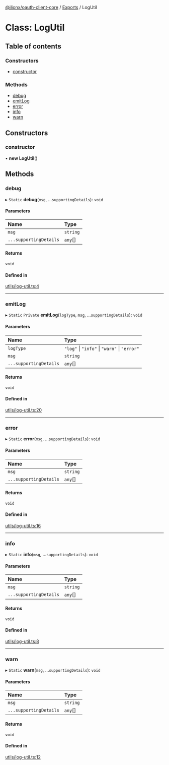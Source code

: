 [@ilionx/oauth-client-core](../README.md) / [Exports](../modules.md) / LogUtil

# Class: LogUtil

## Table of contents

### Constructors

- [constructor](LogUtil.md#constructor)

### Methods

- [debug](LogUtil.md#debug)
- [emitLog](LogUtil.md#emitlog)
- [error](LogUtil.md#error)
- [info](LogUtil.md#info)
- [warn](LogUtil.md#warn)

## Constructors

### constructor

• **new LogUtil**()

## Methods

### debug

▸ `Static` **debug**(`msg`, ...`supportingDetails`): `void`

#### Parameters

| Name | Type |
| :------ | :------ |
| `msg` | `string` |
| `...supportingDetails` | `any`[] |

#### Returns

`void`

#### Defined in

[utils/log-util.ts:4](https://github.com/Q24/oauth-client/blob/d3fb1c4/packages/oauth-client-core/src/utils/log-util.ts#L4)

___

### emitLog

▸ `Static` `Private` **emitLog**(`logType`, `msg`, ...`supportingDetails`): `void`

#### Parameters

| Name | Type |
| :------ | :------ |
| `logType` | ``"log"`` \| ``"info"`` \| ``"warn"`` \| ``"error"`` |
| `msg` | `string` |
| `...supportingDetails` | `any`[] |

#### Returns

`void`

#### Defined in

[utils/log-util.ts:20](https://github.com/Q24/oauth-client/blob/d3fb1c4/packages/oauth-client-core/src/utils/log-util.ts#L20)

___

### error

▸ `Static` **error**(`msg`, ...`supportingDetails`): `void`

#### Parameters

| Name | Type |
| :------ | :------ |
| `msg` | `string` |
| `...supportingDetails` | `any`[] |

#### Returns

`void`

#### Defined in

[utils/log-util.ts:16](https://github.com/Q24/oauth-client/blob/d3fb1c4/packages/oauth-client-core/src/utils/log-util.ts#L16)

___

### info

▸ `Static` **info**(`msg`, ...`supportingDetails`): `void`

#### Parameters

| Name | Type |
| :------ | :------ |
| `msg` | `string` |
| `...supportingDetails` | `any`[] |

#### Returns

`void`

#### Defined in

[utils/log-util.ts:8](https://github.com/Q24/oauth-client/blob/d3fb1c4/packages/oauth-client-core/src/utils/log-util.ts#L8)

___

### warn

▸ `Static` **warn**(`msg`, ...`supportingDetails`): `void`

#### Parameters

| Name | Type |
| :------ | :------ |
| `msg` | `string` |
| `...supportingDetails` | `any`[] |

#### Returns

`void`

#### Defined in

[utils/log-util.ts:12](https://github.com/Q24/oauth-client/blob/d3fb1c4/packages/oauth-client-core/src/utils/log-util.ts#L12)
